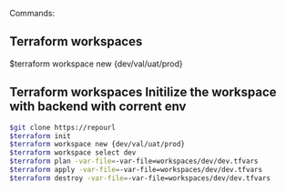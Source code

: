 Commands:
## Terraform workspaces
$terraform workspace new {dev/val/uat/prod}

## Terraform workspaces Initilize the workspace with backend with corrent env
```sh
$git clone https://repourl
$terraform init
$terraform workspace new {dev/val/uat/prod}
$terraform workspace select dev
$terraform plan -var-file=-var-file=workspaces/dev/dev.tfvars
$terraform apply -var-file=-var-file=workspaces/dev/dev.tfvars
$terraform destroy -var-file=-var-file=workspaces/dev/dev.tfvars
````